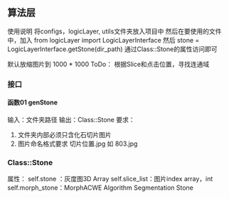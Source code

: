## 算法层
使用说明
将configs，logicLayer, utils文件夹放入项目中
然后在要使用的文件中，加入
from logicLayer import LogicLayerInterface
然后
stone = LogicLayerInterface.getStone(dir_path)
通过Class::Stone的属性访问即可

默认放缩图片到 1000 * 1000
ToDo：
根据Slice和点击位置，寻找连通域

### 接口
#### 函数01 genStone

输入：文件夹路径
输出：Class::Stone
要求：

1. 文件夹内部必须只含化石切片图片
2. 图片命名格式要求 切片位置.jpg 如 803.jpg

### Class::Stone
属性：
    self.stone ：灰度图3D Array
    self.slice_list：图片index array，int
    self.morph_stone：MorphACWE Algorithm Segmentation Stone

